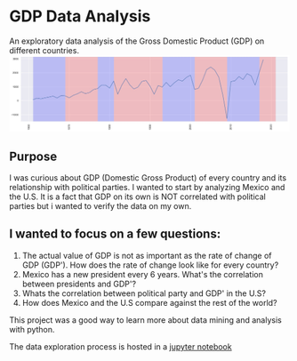 # GDP Data Analysis
An exploratory data analysis of the Gross Domestic Product (GDP) on different countries.
![Screenshot](/gdp_usa.jpeg)

## Purpose
I was curious about GDP (Domestic Gross Product) of every country and its relationship with political parties. I wanted to start by analyzing Mexico and the U.S.
It is a fact that GDP on its own is NOT correlated with political parties but i wanted to verify the data on my own. 

## I wanted to focus on a few questions:

1. The actual value of GDP is not as important as the rate of change of GDP (GDP'). How does the rate of change look like for every country?
2. Mexico has a new president every 6 years. What's the correlation between presidents and GDP'?
3. Whats the correlation between political party and GDP' in the U.S?
4. How does Mexico and the U.S compare against the rest of the world?

This project was a good way to learn more about data mining and analysis with python. 

The data exploration process is hosted in a [jupyter notebook](/gdp_clean.ipynb)
